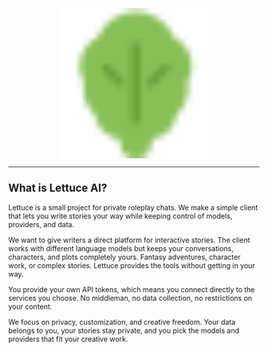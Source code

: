 <div align="center">
    <img src="./lettuce.svg" width="300" alt="lettuce ai" />
</div>

---

## What is Lettuce AI?

Lettuce is a small project for private roleplay chats. We make a simple client that lets you write stories your way while keeping control of models, providers, and data.

We want to give writers a direct platform for interactive stories. The client works with different language models but keeps your conversations, characters, and plots completely yours. Fantasy adventures, character work, or complex stories. Lettuce provides the tools without getting in your way.

You provide your own API tokens, which means you connect directly to the services you choose. No middleman, no data collection, no restrictions on your content.

We focus on privacy, customization, and creative freedom. Your data belongs to you, your stories stay private, and you pick the models and providers that fit your creative work.
